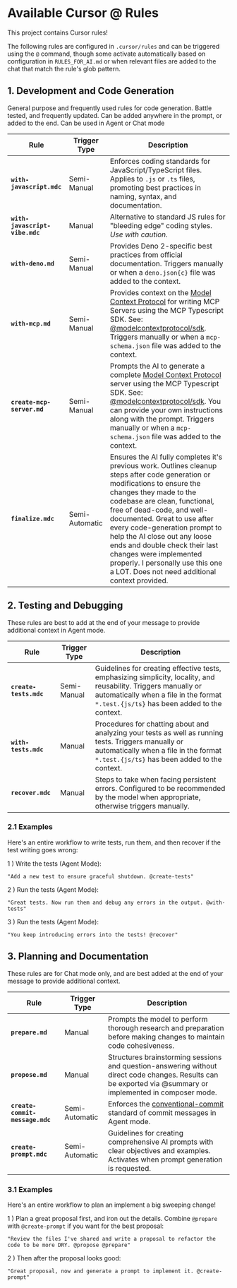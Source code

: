 # Available Cursor @ Rules

This project contains Cursor rules!

The following rules are configured in `.cursor/rules` and can be triggered using the `@` command, though some activate automatically based on configuration in `RULES_FOR_AI.md` or when relevant files are added to the chat that match the rule's glob pattern.

## 1. Development and Code Generation

General purpose and frequently used rules for code generation. Battle tested, and frequently updated. Can be added anywhere in the prompt, or added to the end. Can be used in Agent or Chat mode

| Rule | Trigger Type | Description |
|------|--------------|-------------|
| **`with-javascript.mdc`** | Semi-Manual | Enforces coding standards for JavaScript/TypeScript files. Applies to `.js` or `.ts` files, promoting best practices in naming, syntax, and documentation. |
| **`with-javascript-vibe.mdc`** | Manual | Alternative to standard JS rules for "bleeding edge" coding styles. *Use with caution.* |
| **`with-deno.md`** | Semi-Manual | Provides Deno 2-specific best practices from official documentation. Triggers manually or when a `deno.json{c}` file was added to the context. |
| **`with-mcp.md`** | Semi-Manual | Provides context on the [Model Context Protocol](https://spec.modelcontextprotocol.io/specification/draft/) for writing MCP Servers using the MCP Typescript SDK. See: [@modelcontextprotocol/sdk](https://github.com/modelcontextprotocol/typescript-sdk/tree/main). Triggers manually or when a `mcp-schema.json` file was added to the context. |
| **`create-mcp-server.md`** | Semi-Manual | Prompts the AI to generate a complete [Model Context Protocol](https://spec.modelcontextprotocol.io/specification/draft/) server using the MCP Typescript SDK. See: [@modelcontextprotocol/sdk](https://github.com/modelcontextprotocol/typescript-sdk/tree/main). You can provide your own instructions along with the prompt. Triggers manually or when a `mcp-schema.json` file was added to the context. |
| **`finalize.mdc`** | Semi-Automatic | Ensures the AI fully completes it's previous work. Outlines cleanup steps after code generation or modifications to ensure the changes they made to the codebase are clean, functional, free of dead-code, and well-documented. Great to use after every code-generation prompt to help the AI close out any loose ends and double check their last changes were implemented properly. I personally use this one a LOT. Does not need additional context provided. |

## 2. Testing and Debugging

These rules are best to add at the end of your message to provide additional context in Agent mode.

| Rule | Trigger Type | Description |
|------|--------------|-------------|
| **`create-tests.mdc`** | Semi-Manual | Guidelines for creating effective tests, emphasizing simplicity, locality, and reusability. Triggers manually or automatically when a file in the format `*.test.{js/ts}` has been added to the context. |
| **`with-tests.mdc`** | Manual | Procedures for chatting about and analyzing your tests as well as running tests. Triggers manually or automatically when a file in the format `*.test.{js/ts}` has been added to the context. |
| **`recover.mdc`** | Manual | Steps to take when facing persistent errors. Configured to be recommended by the model when appropriate, otherwise triggers manually. |

### 2.1 Examples

Here's an entire workflow to write tests, run them, and then recover if the test writing goes wrong:

1 ) Write the tests (Agent Mode):

```text
"Add a new test to ensure graceful shutdown. @create-tests"
```

2 ) Run the tests (Agent Mode):

```text
"Great tests. Now run them and debug any errors in the output. @with-tests"
```

3 ) Run the tests (Agent Mode):

```text
"You keep introducing errors into the tests! @recover"
```

## 3. Planning and Documentation

These rules are for Chat mode only, and are best added at the end of your message to provide additional context.

| Rule | Trigger Type | Description |
|------|--------------|-------------|
| **`prepare.md`** | Manual | Prompts the model to perform thorough research and preparation before making changes to maintain code cohesiveness. |
| **`propose.md`** | Manual | Structures brainstorming sessions and question-answering without direct code changes. Results can be exported via @summary or implemented in composer mode. |
| **`create-commit-message.mdc`** | Semi-Automatic | Enforces the [conventional-commit](https://www.conventionalcommits.org/en/v1.0.0/) standard of commit messages in Agent mode. |
| **`create-prompt.mdc`** | Semi-Automatic | Guidelines for creating comprehensive AI prompts with clear objectives and examples. Activates when prompt generation is requested. |

### 3.1 Examples

Here's an entire workflow to plan an implement a big sweeping change!

1 ) Plan a great proposal first, and iron out the details. Combine `@prepare` with `@create-prompt` if you want for the best proposal:

```text
"Review the files I've shared and write a proposal to refactor the code to be more DRY. @propose @prepare"
```

2 ) Then after the proposal looks good:

```text
"Great proposal, now and generate a prompt to implement it. @create-prompt"
```
